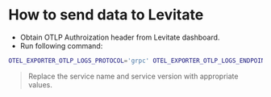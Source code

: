 # How to send data to Levitate

- Obtain OTLP Authroization header from Levitate dashboard.
- Run following command:

```sh
OTEL_EXPORTER_OTLP_LOGS_PROTOCOL='grpc' OTEL_EXPORTER_OTLP_LOGS_ENDPOINT=otlp.last9.io:443 OTEL_EXPORTER_OTLP_HEADERS="Authorization=<HEADER>"  OTEL_RESOURCE_ATTRIBUTES="service.name=<SERVICE_NAME>,service.version=<SERVICE_VERSION>" node index.js
```

> Replace the service name and service version with appropriate values.
